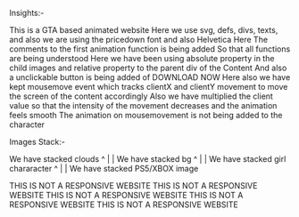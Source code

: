 Insights:-

This is a GTA based animated website
Here we use svg, defs, divs, texts, and also we are using the pricedown font and also Helvetica
Here The comments to the first animation function is being added
So that all functions are being understood
Here we have been using absolute property in the child images and relative property to the parent div of the Content
And also a unclickable button is being added of DOWNLOAD NOW 
Here also we have kept mousemove event which tracks clientX and clientY movement to move the screen of the content accordingly
Also we have multiplied the client value so that the intensity of the movement decreases and the animation feels smooth
The animation on mousemovement is not being added to the character 

Images Stack:-

We have stacked clouds
^
|
|
We have stacked bg
^
|
|
We have stacked girl chararacter
^
|
| 
We have stacked PS5/XBOX image

THIS IS NOT A RESPONSIVE WEBSITE
THIS IS NOT A RESPONSIVE WEBSITE
THIS IS NOT A RESPONSIVE WEBSITE
THIS IS NOT A RESPONSIVE WEBSITE
THIS IS NOT A RESPONSIVE WEBSITE